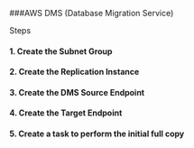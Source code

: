 
###AWS DMS (Database Migration Service)

Steps
#### 1. Create the Subnet Group
#### 2. Create the Replication Instance
#### 3. Create the DMS Source Endpoint
#### 4. Create the Target Endpoint
#### 5. Create a task to perform the initial full copy

